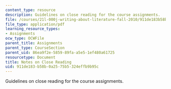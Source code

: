 ```yaml
---
content_type: resource
description: Guidelines on close reading for the course assignments.
file: /courses/21l-000j-writing-about-literature-fall-2010/911de183b58b0a2575b5324effb9b95c_MIT21L_000JF10_assn01.pdf
file_type: application/pdf
learning_resource_types:
- Assignments
ocw_type: OCWFile
parent_title: Assignments
parent_type: CourseSection
parent_uid: 86ea9f2e-5859-89fa-a5e5-1ef480a61725
resourcetype: Document
title: Notes on Close Reading
uid: 911de183-b58b-0a25-75b5-324effb9b95c
---
```

Guidelines on close reading for the course assignments.

